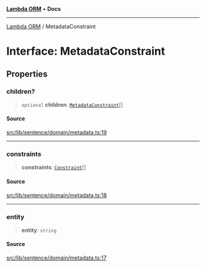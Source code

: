 [**Lambda ORM**](../README.md) • **Docs**

***

[Lambda ORM](../README.md) / MetadataConstraint

# Interface: MetadataConstraint

## Properties

### children?

> `optional` **children**: [`MetadataConstraint`](MetadataConstraint.md)[]

#### Source

[src/lib/sentence/domain/metadata.ts:19](https://github.com/lambda-orm/lambdaorm-base/blob/2b4bbf4c1401295bf2ed95d8b326e6cfc5d3f301/src/lib/sentence/domain/metadata.ts#L19)

***

### constraints

> **constraints**: [`Constraint`](Constraint.md)[]

#### Source

[src/lib/sentence/domain/metadata.ts:18](https://github.com/lambda-orm/lambdaorm-base/blob/2b4bbf4c1401295bf2ed95d8b326e6cfc5d3f301/src/lib/sentence/domain/metadata.ts#L18)

***

### entity

> **entity**: `string`

#### Source

[src/lib/sentence/domain/metadata.ts:17](https://github.com/lambda-orm/lambdaorm-base/blob/2b4bbf4c1401295bf2ed95d8b326e6cfc5d3f301/src/lib/sentence/domain/metadata.ts#L17)
